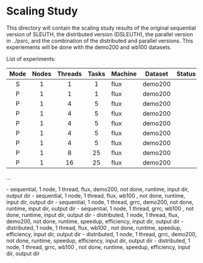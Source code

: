 Scaling Study
=============

This directory will contain the scaling study results of the original sequential version of SLEUTH, the distributed version (DSLEUTH), the parallel version in ../psrc, and the combination of the distributed and parallel versions.  This experiements will be done with the demo200 and wb100 datasets.

List of experiments:

| Mode | Nodes | Threads | Tasks | Machine | Dataset | Status | Runtime | Speedup | efficiency | Scenario | Input | Output |
|:----:|:-----:|:-------:|:-----:|---------|---------|--------|--------:|--------:|-----------:|----------|-------|--------|
| S    | 1     | 1       | 1     | flux    | demo200 |        |         |         |            |          |       |        | 
| P    | 1     | 1       | 1     | flux    | demo200 |        |         |         |            |          |       |        | 
| P    | 1     | 4       | 5     | flux    | demo200 |        |         |         |            |  breed   |       |        | 
| P    | 1     | 4       | 5     | flux    | demo200 |        |         |         |            |  slope   |       |        | 
| P    | 1     | 4       | 5     | flux    | demo200 |        |         |         |            |  road    |       |        | 
| P    | 1     | 4       | 5     | flux    | demo200 |        |         |         |            |  diff    |       |        | 
| P    | 1     | 4       | 5     | flux    | demo200 |        |         |         |            |  spread  |       |        | 
| P    | 1     | 8       | 25    | flux    | demo200 |        |         |         |            |  b & s   |       |        | 
| P    | 1     | 16      | 25    | flux    | demo200 |        |         |         |            |          |       |        | 
...




<orginal performance>
 - sequential, 1 node, 1 thread, flux, demo200, not done, runtime, input dir, output dir
 - sequential, 1 node, 1 thread, flux, wb100  , not done, runtime, input dir, output dir
 - sequential, 1 node, 1 thread, grrc, demo200, not done, runtime, input dir, output dir
 - sequential, 1 node, 1 thread, grrc, wb100  , not done, runtime, input dir, output dir

<measure overhead of running with distributed framework>
 - distributed, 1 node, 1 thread, flux, demo200, not done, runtime, speedup, efficiency, input dir, output dir
 - distributed, 1 node, 1 thread, flux, wb100  , not done, runtime, speedup, efficiency, input dir, output dir
 - distributed, 1 node, 1 thread, grrc, demo200, not done, runtime, speedup, efficiency, input dir, output dir
 - distributed, 1 node, 1 thread, grrc, wb100  , not done, runtime, speedup, efficiency, input dir, output dir